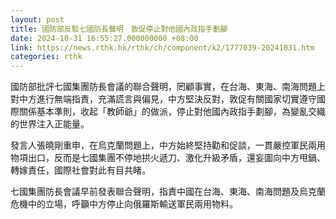 ```yaml
---
layout: post
title: 國防部反駁七國防長聲明　敦促停止對他國內政指手劃腳
date: 2024-10-31 16:55:27.000000000 +08:00
link: https://news.rthk.hk/rthk/ch/component/k2/1777039-20241031.htm
categories: rthk
---
```


國防部批評七國集團防長會議的聯合聲明，罔顧事實，在台海、東海、南海問題上對中方進行無端指責，充滿謊言與偏見，中方堅決反對，敦促有關國家切實遵守國際關係基本準則，收起「教師爺」的做派，停止對他國內政指手劃腳，為變亂交織的世界注入正能量。

發言人張曉剛重申，在烏克蘭問題上，中方始終堅持勸和促談，一貫嚴控軍民兩用物項出口，反而是七國集團不停地拱火遞刀、激化升級矛盾，還妄圖向中方甩鍋、轉嫁責任，國際社會對此有目共睹。

七國集團防長會議早前發表聯合聲明，指責中國在台海、東海、南海問題及烏克蘭危機中的立場，呼籲中方停止向俄羅斯輸送軍民兩用物料。

